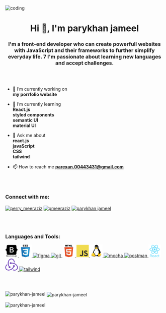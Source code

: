 <img align="center" alt="coding" width="1000" height="300"  src="https://wallpapers.com/images/hd/monkey-doing-coding-kabic55n6a0wai1i.jpg">
<h1 align="center">Hi 👋, I'm parykhan jameel</h1>
<h3 align="center">I'm a front-end developer who can create powerfull websites with JavaScript and their frameworks to further simplify everyday life. 7 I'm passionate about learning new languages and accept challenges.</h3>
<br>
<br>


- 🔭 I’m currently working on <br>**my porrfolio website**

- 🌱 I’m currently learning<br>
 **React.js<br>
 styled components<br>
 semantic UI<br>
 material UI**
  

- 💬 Ask me about<br>
 **react.js <br>
  javaScript<br>
  CSS<br>
  tailwind**

- 📫 How to reach me **parexan.00443431@gmail.com**
<br>
<br>

<h3 align="left">Connect with me:</h3>
<p align="left">
<a href="https://codepen.io/perry_meeraziz" target="blank"><img align="center" src="https://raw.githubusercontent.com/rahuldkjain/github-profile-readme-generator/master/src/images/icons/Social/codepen.svg" alt="perry_meeraziz" height="30" width="40" /></a>
<a href="https://twitter.com/pmeeraziz" target="blank"><img align="center" src="https://raw.githubusercontent.com/rahuldkjain/github-profile-readme-generator/master/src/images/icons/Social/twitter.svg" alt="pmeeraziz" height="30" width="40" /></a>
<a href="https://linkedin.com/in/parykhan jameel" target="blank"><img align="center" src="https://raw.githubusercontent.com/rahuldkjain/github-profile-readme-generator/master/src/images/icons/Social/linked-in-alt.svg" alt="parykhan jameel" height="30" width="40" /></a>
</p>
<br>
<br>

<h3 align="left">Languages and Tools:</h3>
<p align="left"> <a href="https://getbootstrap.com" target="_blank" rel="noreferrer"> <img src="https://raw.githubusercontent.com/devicons/devicon/master/icons/bootstrap/bootstrap-plain-wordmark.svg" alt="bootstrap" width="40" height="40"/> </a> <a href="https://www.w3schools.com/css/" target="_blank" rel="noreferrer"> <img src="https://raw.githubusercontent.com/devicons/devicon/master/icons/css3/css3-original-wordmark.svg" alt="css3" width="40" height="40"/> </a> <a href="https://www.figma.com/" target="_blank" rel="noreferrer"> <img src="https://www.vectorlogo.zone/logos/figma/figma-icon.svg" alt="figma" width="40" height="40"/> </a> <a href="https://git-scm.com/" target="_blank" rel="noreferrer"> <img src="https://www.vectorlogo.zone/logos/git-scm/git-scm-icon.svg" alt="git" width="40" height="40"/> </a> <a href="https://www.w3.org/html/" target="_blank" rel="noreferrer"> <img src="https://raw.githubusercontent.com/devicons/devicon/master/icons/html5/html5-original-wordmark.svg" alt="html5" width="40" height="40"/> </a> <a href="https://developer.mozilla.org/en-US/docs/Web/JavaScript" target="_blank" rel="noreferrer"> <img src="https://raw.githubusercontent.com/devicons/devicon/master/icons/javascript/javascript-original.svg" alt="javascript" width="40" height="40"/> </a> <a href="https://www.linux.org/" target="_blank" rel="noreferrer"> <img src="https://raw.githubusercontent.com/devicons/devicon/master/icons/linux/linux-original.svg" alt="linux" width="40" height="40"/> </a> <a href="https://mochajs.org" target="_blank" rel="noreferrer"> <img src="https://www.vectorlogo.zone/logos/mochajs/mochajs-icon.svg" alt="mocha" width="40" height="40"/> </a> <a href="https://postman.com" target="_blank" rel="noreferrer"> <img src="https://www.vectorlogo.zone/logos/getpostman/getpostman-icon.svg" alt="postman" width="40" height="40"/> </a> <a href="https://reactjs.org/" target="_blank" rel="noreferrer"> <img src="https://raw.githubusercontent.com/devicons/devicon/master/icons/react/react-original-wordmark.svg" alt="react" width="40" height="40"/> </a> <a href="https://redux.js.org" target="_blank" rel="noreferrer"> <img src="https://raw.githubusercontent.com/devicons/devicon/master/icons/redux/redux-original.svg" alt="redux" width="40" height="40"/> </a> <a href="https://tailwindcss.com/" target="_blank" rel="noreferrer"> <img src="https://www.vectorlogo.zone/logos/tailwindcss/tailwindcss-icon.svg" alt="tailwind" width="40" height="40"/> </a> </p>
<br>
<br>
<p><img align="left"  src="https://github-readme-stats.vercel.app/api/top-langs?username=parykhan-jameel&show_icons=true&locale=en&layout=compact" alt="parykhan-jameel" /></p>

<p>&nbsp;<img align="center" src="https://github-readme-stats.vercel.app/api?username=parykhan-jameel&show_icons=true&locale=en" alt="parykhan-jameel" /></p>

<p><img align="center" src="https://github-readme-streak-stats.herokuapp.com/?user=parykhan-jameel&" alt="parykhan-jameel" /></p>

